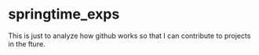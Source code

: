 # springtime_exps
This is just to analyze how github works so that I can contribute to projects in the fture.
